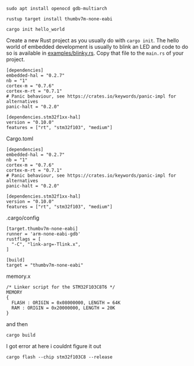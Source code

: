 ```
sudo apt install openocd gdb-multiarch
```

```
rustup target install thumbv7m-none-eabi
```

```
cargo init hello_world
```

Create a new Rust project as you usually do with `cargo init`. The hello world
of embedded development is usually to blink an LED and code to do so is
available in [examples/blinky.rs](examples/blinky.rs). Copy that file to the
`main.rs` of your project.


```
[dependencies]
embedded-hal = "0.2.7"
nb = "1"
cortex-m = "0.7.6"
cortex-m-rt = "0.7.1"
# Panic behaviour, see https://crates.io/keywords/panic-impl for alternatives
panic-halt = "0.2.0"

[dependencies.stm32f1xx-hal]
version = "0.10.0"
features = ["rt", "stm32f103", "medium"]
```
Cargo.toml
```
[dependencies]
embedded-hal = "0.2.7"
nb = "1"
cortex-m = "0.7.6"
cortex-m-rt = "0.7.1"
# Panic behaviour, see https://crates.io/keywords/panic-impl for alternatives
panic-halt = "0.2.0"

[dependencies.stm32f1xx-hal]
version = "0.10.0"
features = ["rt", "stm32f103", "medium"]
```

.cargo/config
```
[target.thumbv7m-none-eabi]
runner = 'arm-none-eabi-gdb'
rustflags = [
  "-C", "link-arg=-Tlink.x",
]

[build]
target = "thumbv7m-none-eabi"
```
memory.x
```
/* Linker script for the STM32F103C8T6 */
MEMORY
{
  FLASH : ORIGIN = 0x08000000, LENGTH = 64K
  RAM : ORIGIN = 0x20000000, LENGTH = 20K
}
```

and then

```
cargo build
```
 
 I got error at here i couldnt figure it out 

```
cargo flash --chip stm32f103C8 --release
```
